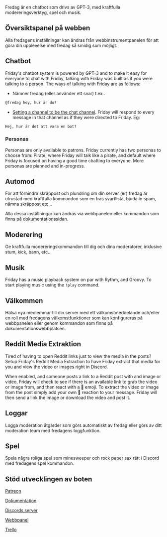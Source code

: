 Fredag är en chatbot som drivs av GPT-3, med kraftfulla modereringsverktyg, spel och musik.

## Översiktspanel på webben

Alla fredagens inställningar kan ändras från webbinstrumentpanelen för att göra din upplevelse med fredag så smidig som möjligt.

## Chatbot

Friday's chatbot system is powered by GPT-3 and to make it easy for everyone to chat with Friday, talking with Friday was built as if you were talking to a person. The ways of talking with Friday are as follows:

- Nämner fredag (eller använder ett svar) t.ex..

```md
@fredag hey, hur är du?
```

- [Setting a channel to be the chat channel](/commands/moderation/#chatchannel). Friday will respond to every message in that channel as if they were directed to Friday. Eg:

```md
Hej, hur är det att vara en bot?
```

### Personas

Personas are only available to patrons. Friday currently has two personas to choose from: Pirate, where Friday will talk like a pirate, and default where Friday is focused on having a good time chatting to everyone. More personas are planned and in-progress.

## Automod

För att förhindra skräppost och plundring om din server (er) fredag är utrustad med kraftfulla kommandon som en fras svartlista, bjuda in spam, nämna skräppost etc...

Alla dessa inställningar kan ändras via webbpanelen eller kommandon som finns på dokumentationssidan.

## Moderering

Ge kraftfulla modereringskommandon till dig och dina moderatorer, inklusive stum, kick, bann, etc...

## Musik

Friday has a music playback system on par with Rythm, and Groovy. To start playing music using the `!play` command.

## Välkommen

Hälsa nya medlemmar till din server med ett välkomstmeddelande och/eller en roll med fredagens välkomstfunktioner som kan konfigureras på webbpanelen eller genom kommandon som finns på dokumentationswebbplatsen.

## Reddit Media Extraktion

Tired of having to open Reddit links just to view the media in the posts? Setup Friday's Reddit Media Extraction to have Friday extract that media for you and view the video or images right in Discord.

When enabled, and someone posts a link to a Reddit post with and image or video, Friday will check to see if there is an available link to grab the video or image from, and then react with a 🔗 emoji. To extract the video or image from the post simply add your own 🔗 reaction to your message. Friday will then send a link the image or download the video and post it.

## Loggar

Logga moderation åtgärder som görs automatiskt av fredag eller görs av ditt moderation team med fredagens loggfunktion.

## Spel

Spela några roliga spel som minesweeper och rock paper sax rätt i Discord med fredagens spel kommandon.

## Stöd utvecklingen av boten

[Patreon](https://www.patreon.com/join/fridaybot)

[Dokumentation](https://docs.friday-bot.com/)

[Discords server](https://discord.com/invite/NTRuFjU)

[Webbpanel](https://friday-bot.com/)

[Trello](https://trello.com/b/SCI2mZzR/friday-bot)